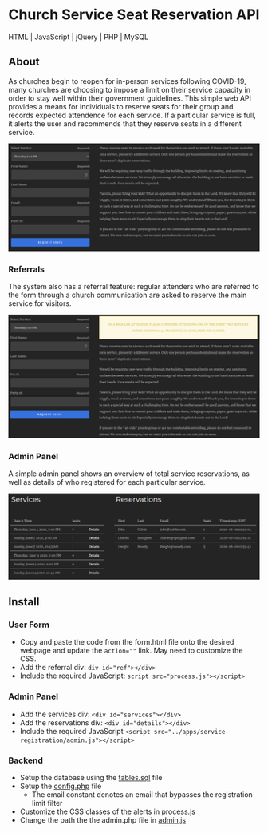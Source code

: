 # Church Service Seat Reservation API

HTML | JavaScript | jQuery | PHP | MySQL

## About
As churches begin to reopen for in-person services following COVID-19, many churches are choosing to impose a limit on their service capacity in order to stay well within their government guidelines. This simple web API provides a means for individuals to reserve seats for their group and records expected attendence for each service. If a particular service is full, it alerts the user and recommends that they reserve seats in a different service.

<a href="https://westchesterbiblechurch.org/service-reservation" target="_blank">
<img src="https://github.com/tloula/service-reservation/blob/master/screenshot.png" /></a>

### Referrals
The system also has a referral feature: regular attenders who are referred to the form through a church communication are asked to reserve the main service for visitors.

<a href="https://westchesterbiblechurch.org/service-reservationn?ref=bulletin" target="_blank">
<img src="https://github.com/tloula/service-reservation/blob/master/screenshot-ref.png" /></a>

### Admin Panel
A simple admin panel shows an overview of total service reservations, as well as details of who registered for each particular service.

<img src="https://github.com/tloula/service-reservation/blob/master/screenshot-admin.png" />

## Install

### User Form
* Copy and paste the code from the form.html file onto the desired webpage and update the `action=""` link. May need to customize the CSS.
* Add the referral div: `div id="ref"></div>`
* Include the required JavaScript: `script src="process.js"></script>`

### Admin Panel
* Add the services div: `<div id="services"></div>`
* Add the reservations div: `<div id="details"></div>`
* Include the required JavaScript `<script src="../apps/service-registration/admin.js"></script>`

### Backend
* Setup the database using the [tables.sql](tables.sql) file
* Setup the [config.php](config.php) file
  * The email constant denotes an email that bypasses the registration limit filter
* Customize the CSS classes of the alerts in [process.js](process.js)
* Change the path the the admin.php file in [admin.js](admin.js)
